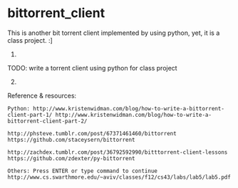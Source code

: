 bittorrent_client
=================

This is another bit torrent client implemented by using python, yet, it is a class project.  :]



1.
TODO: write a torrent client using python for class project

2.
Reference & resources:

```
Python: http://www.kristenwidman.com/blog/how-to-write-a-bittorrent-client-part-1/ http://www.kristenwidman.com/blog/how-to-write-a-bittorrent-client-part-2/

http://phsteve.tumblr.com/post/67371461460/bittorrent https://github.com/staceysern/bittorrent

http://zachdex.tumblr.com/post/36792592990/bitttorrent-client-lessons https://github.com/zdexter/py-bittorrent

Others: Press ENTER or type command to continue http://www.cs.swarthmore.edu/~aviv/classes/f12/cs43/labs/lab5/lab5.pdf
```